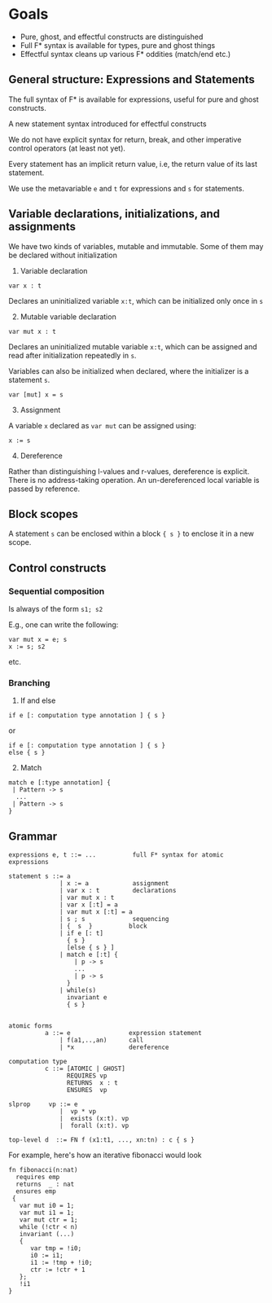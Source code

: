 # Goals

* Pure, ghost, and effectful constructs are distinguished
* Full F* syntax is available for types, pure and ghost things
* Effectful syntax cleans up various F* oddities (match/end etc.)

## General structure: Expressions and Statements

The full syntax of F* is available for expressions, useful for pure
and ghost constructs.

A new statement syntax introduced for effectful constructs

We do not have explicit syntax for return, break, and other imperative
control operators (at least not yet).

Every statement has an implicit return value, i.e, the return value of
its last statement.

We use the metavariable `e` and `t` for expressions and `s` for
statements.

## Variable declarations, initializations, and assignments

We have two kinds of variables, mutable and immutable.
Some of them may be declared without initialization

1. Variable declaration

```
var x : t
```

Declares an uninitialized variable `x:t`, which can be initialized
only once in `s`

2. Mutable variable declaration

```
var mut x : t
```

Declares an uninitialized mutable variable `x:t`, which can be
assigned and read after initialization repeatedly in `s`.

Variables can also be initialized when declared, where the initializer
is a statement `s`.

```
var [mut] x = s
```

3. Assignment

A variable `x` declared as `var mut` can be assigned using:

`x := s`

4. Dereference

Rather than distinguishing l-values and r-values, dereference is
explicit. There is no address-taking operation. An un-dereferenced
local variable is passed by reference.

## Block scopes

A statement `s` can be enclosed within a block `{ s }` to enclose it
in a new scope.

## Control constructs

### Sequential composition

Is always of the form `s1; s2`

E.g., one can write the following:


```
var mut x = e; s
x := s; s2
```

etc.

### Branching

1. If and else

```
if e [: computation type annotation ] { s }
```

or 

```
if e [: computation type annotation ] { s }
else { s }
```

2. Match

```
match e [:type annotation] {
 | Pattern -> s
  ... 
 | Pattern -> s
}
```

## Grammar

```
expressions e, t ::= ...          full F* syntax for atomic expressions

statement s ::= a
              | x := a            assignment
              | var x : t         declarations
              | var mut x : t
              | var x [:t] = a
              | var mut x [:t] = a
              | s ; s             sequencing
              | {  s  }          block
              | if e [: t]
                { s } 
                [else { s } ]
              | match e [:t] {
                  | p -> s
                  ...
                  | p -> s
                }
              | while(s) 
                invariant e
                { s } 
    
        
atomic forms 
          a ::= e                expression statement
              | f(a1,..,an)      call
              | *x               dereference

computation type
          c ::= [ATOMIC | GHOST]
                REQUIRES vp
                RETURNS  x : t
                ENSURES  vp

slprop     vp ::= e
              |  vp * vp
              |  exists (x:t). vp
              |  forall (x:t). vp

top-level d  ::= FN f (x1:t1, ..., xn:tn) : c { s }
```


For example, here's how an iterative fibonacci would look

```
fn fibonacci(n:nat)
  requires emp
  returns  _ : nat
  ensures emp
 {
   var mut i0 = 1;
   var mut i1 = 1;
   var mut ctr = 1;   
   while (!ctr < n) 
   invariant (...) 
   {
      var tmp = !i0;
      i0 := i1;
      i1 := !tmp + !i0;
      ctr := !ctr + 1
   };
   !i1
}
```
